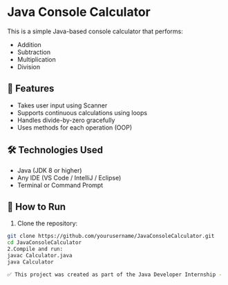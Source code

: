 # Java Console Calculator

This is a simple Java-based console calculator that performs:

- Addition
- Subtraction
- Multiplication
- Division

## 🔧 Features

- Takes user input using Scanner
- Supports continuous calculations using loops
- Handles divide-by-zero gracefully
- Uses methods for each operation (OOP)

## 🛠️ Technologies Used

- Java (JDK 8 or higher)
- Any IDE (VS Code / IntelliJ / Eclipse)
- Terminal or Command Prompt

## 🚀 How to Run

1. Clone the repository:
```bash
git clone https://github.com/yourusername/JavaConsoleCalculator.git
cd JavaConsoleCalculator
2.Compile and run:
javac Calculator.java
java Calculator

✅ This project was created as part of the Java Developer Internship - Task 1.

